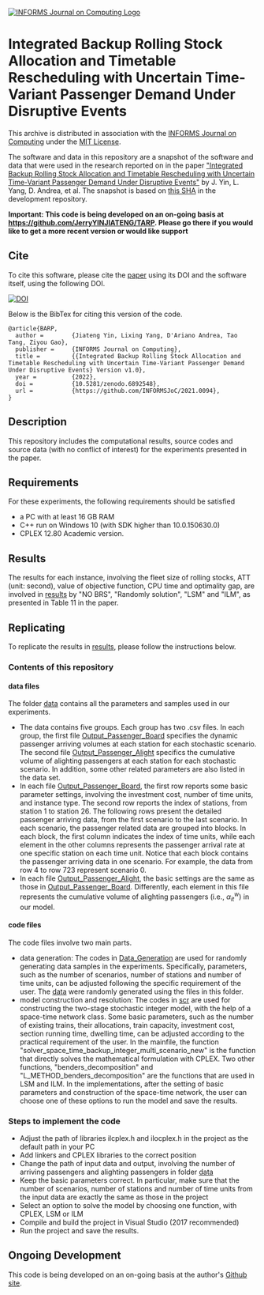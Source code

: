 [![INFORMS Journal on Computing Logo](https://INFORMSJoC.github.io/logos/INFORMS_Journal_on_Computing_Header.jpg)](https://pubsonline.informs.org/journal/ijoc)

# Integrated Backup Rolling Stock Allocation and Timetable Rescheduling with Uncertain Time-Variant Passenger Demand Under Disruptive Events

This archive is distributed in association with the [INFORMS Journal on
Computing](https://pubsonline.informs.org/journal/ijoc) under the [MIT License](LICENSE).

The software and data in this repository are a snapshot of the software and data
that were used in the research reported on in the paper ["Integrated Backup Rolling Stock Allocation and Timetable Rescheduling with Uncertain Time-Variant Passenger Demand Under Disruptive Events"](https://doi.org/10.1287/ijoc.2022.1233) by J. Yin, L. Yang, D. Andrea, et al.
The snapshot is based on 
[this SHA](https://github.com/tkralphs/JoCTemplate/commit/f7f30c63adbcb0811e5a133e1def696b74f3ba15) 
in the development repository. 

**Important: This code is being developed on an on-going basis at https://github.com/JerryYINJIATENG/TARP. Please go there if you would like to
get a more recent version or would like support**

## Cite

To cite this software, please cite the [paper](https://doi.org/10.1287/ijoc.2021.0094) using its DOI and the software itself, using the following DOI.

[![DOI](https://zenodo.org/badge/512289263.svg)](https://zenodo.org/badge/latestdoi/512289263)

Below is the BibTex for citing this version of the code.

```
@article{BARP,
  author =        {Jiateng Yin, Lixing Yang, D'Ariano Andrea, Tao Tang, Ziyou Gao},
  publisher =     {INFORMS Journal on Computing},
  title =         {{Integrated Backup Rolling Stock Allocation and Timetable Rescheduling with Uncertain Time-Variant Passenger Demand Under Disruptive Events} Version v1.0},
  year =          {2022},
  doi =           {10.5281/zenodo.6892548},
  url =           {https://github.com/INFORMSJoC/2021.0094},
}  
```

## Description

This repository includes the computational results, source codes and source data (with no conflict of interest) for the experiments presented in the paper. 

## Requirements
For these experiments, the following requirements should be satisfied
* a PC with at least 16 GB RAM
* C++ run on Windows 10 (with SDK higher than 10.0.150630.0)
* CPLEX 12.80 Academic version.

## Results
The results for each instance, involving the fleet size of rolling stocks, ATT (unit: second), value of objective function, CPU time and optimality gap, are involved in [results](results) by "NO BRS", "Randomly solution", "LSM" and "ILM", as presented in Table 11 in the paper.

## Replicating

To replicate the results in [results](results), please follow the instructions below.

### Contents of this repository

#### data files

The folder [data](data) contains all the parameters and samples used in our experiments.

* The data contains five groups. Each group has two .csv files. In each group, the first file [Output_Passenger_Board](data/R10-1440-720/Output_Passenger_Board) specifies the dynamic passenger arriving volumes at each station for each stochastic scenario. The second file [Output_Passenger_Alight](data/R10-1440-720/Output_Passenger_Alight) specifics the cumulative volume of alighting passengers at each station for each stochastic scenario. In addition, some other related parameters are also listed in the data set.
* In each file [Output_Passenger_Board](data/R10-1440-720/Output_Passenger_Board), the first row reports some basic parameter settings, involving the investment cost, number of time units, and instance type. The second row reports the index of stations, from station 1 to station 26. The following rows present the detailed passenger arriving data, from the first scenario to the last scenario. In each scenario, the passenger related data are grouped into blocks. In each block, the first column indicates the index of time units, while each element in the other columns represents the passenger arrival rate at one specific station on each time unit. Notice that each block contains the passenger arriving data in one scenario. For example, the data from row 4 to row 723 represent scenario 0.
* In each file [Output_Passenger_Alight](data/R10-1440-720/Output_Passenger_Alight), the basic settings are the same as those in [Output_Passenger_Board](data/R10-1440-720/Output_Passenger_Board). Differently, each element in this file represents the cumulative volume of alighting passengers (i.e., $\alpha_{it}^w$) in our model.


#### code files

The code files involve two main parts.

* data generation: The codes in [Data_Generation](scripts/Data_Generation) are used for randomly generating data samples in the experiments. Specifically, parameters, such as the number of scenarios, number of stations and number of time units, can be adjusted following the specific requirement of the user. The [data](data) were randomly generated using the files in this folder.
* model construction and resolution: The codes in [scr](src) are used for constructing the two-stage stochastic integer model, with the help of a space-time network class. Some basic parameters, such as the number of existing trains, their allocations, train capacity, investment cost, section running time, dwelling time, can be adjusted according to the practical requirement of the user. In the mainfile, the function "solver_space_time_backup_integer_multi_scenario_new" is the function that directly solves the mathematical formulation with CPLEX. Two other functions, "benders_decomposition" and "L_METHOD_benders_decomposition" are the functions that are used in LSM and ILM. In the implementations, after the setting of basic parameters and construction of the space-time network, the user can choose one of these options to run the model and save the results.


### Steps to implement the code
* Adjust the path of libraries ilcplex.h and ilocplex.h in the project as the default path in your PC
* Add linkers and CPLEX libraries to the correct position
* Change the path of input data and output, involving the number of arriving passengers and alighting passengers in folder [data](data)
* Keep the basic parameters correct. In particular, make sure that the number of scenarios, number of stations and number of time units from the input data are exactly the same as those in the project
* Select an option to solve the model by choosing one function, with CPLEX, LSM or ILM
* Compile and build the project in Visual Studio (2017 recommended)
* Run the project and save the results.

## Ongoing Development

This code is being developed on an on-going basis at the author's
[Github site](https://github.com/JerryYINJIATENG).
